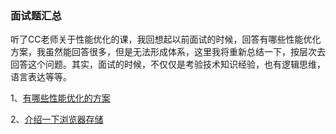 ### 面试题汇总

听了CC老师关于性能优化的课，我回想起以前面试的时候，回答有哪些性能优化方案，我虽然能回答很多，但是无法形成体系，这里我将重新总结一下，按层次去回答这个问题。其实，面试的时候，不仅仅是考验技术知识经验，也有逻辑思维，语言表达等等。

 1、[有哪些性能优化的方案](https://github.com/beat-the-buzzer/interview/tree/master/optimize)

 2、[介绍一下浏览器存储](https://github.com/beat-the-buzzer/interview/tree/master/storage)